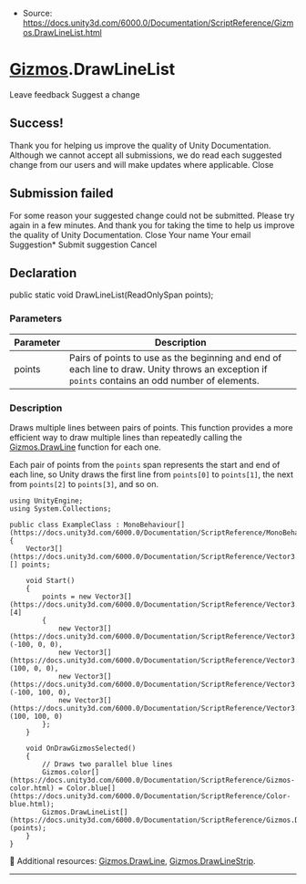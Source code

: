 * Source: https://docs.unity3d.com/6000.0/Documentation/ScriptReference/Gizmos.DrawLineList.html

#  [Gizmos](https://docs.unity3d.com/6000.0/Documentation/ScriptReference/Gizmos.html).DrawLineList
Leave feedback
Suggest a change
## Success!
Thank you for helping us improve the quality of Unity Documentation. Although we cannot accept all submissions, we do read each suggested change from our users and will make updates where applicable.
Close
## Submission failed
For some reason your suggested change could not be submitted. Please <a>try again</a> in a few minutes. And thank you for taking the time to help us improve the quality of Unity Documentation.
Close
Your name Your email Suggestion* Submit suggestion
Cancel
## Declaration
public static void DrawLineList(ReadOnlySpan<Vector3> points); 
### Parameters
Parameter | Description  
---|---  
points | Pairs of points to use as the beginning and end of each line to draw. Unity throws an exception if `points` contains an odd number of elements.  
### Description
Draws multiple lines between pairs of points.
This function provides a more efficient way to draw multiple lines than repeatedly calling the [Gizmos.DrawLine](https://docs.unity3d.com/6000.0/Documentation/ScriptReference/Gizmos.DrawLine.html) function for each one.  
  
Each pair of points from the `points` span represents the start and end of each line, so Unity draws the first line from `points[0]` to `points[1]`, the next from `points[2]` to `points[3]`, and so on.
```
using UnityEngine;
using System.Collections;  
  
public class ExampleClass : MonoBehaviour[](https://docs.unity3d.com/6000.0/Documentation/ScriptReference/MonoBehaviour.html)
{
    Vector3[](https://docs.unity3d.com/6000.0/Documentation/ScriptReference/Vector3.html)[] points;  
  
    void Start()
    {
        points = new Vector3[](https://docs.unity3d.com/6000.0/Documentation/ScriptReference/Vector3.html)[4]
        {
            new Vector3[](https://docs.unity3d.com/6000.0/Documentation/ScriptReference/Vector3.html)(-100, 0, 0),
            new Vector3[](https://docs.unity3d.com/6000.0/Documentation/ScriptReference/Vector3.html)(100, 0, 0),
            new Vector3[](https://docs.unity3d.com/6000.0/Documentation/ScriptReference/Vector3.html)(-100, 100, 0),
            new Vector3[](https://docs.unity3d.com/6000.0/Documentation/ScriptReference/Vector3.html)(100, 100, 0)
        };
    }  
  
    void OnDrawGizmosSelected()
    {
        // Draws two parallel blue lines
        Gizmos.color[](https://docs.unity3d.com/6000.0/Documentation/ScriptReference/Gizmos-color.html) = Color.blue[](https://docs.unity3d.com/6000.0/Documentation/ScriptReference/Color-blue.html);
        Gizmos.DrawLineList[](https://docs.unity3d.com/6000.0/Documentation/ScriptReference/Gizmos.DrawLineList.html)(points);
    }
}

```

Additional resources: [Gizmos.DrawLine](https://docs.unity3d.com/6000.0/Documentation/ScriptReference/Gizmos.DrawLine.html), [Gizmos.DrawLineStrip](https://docs.unity3d.com/6000.0/Documentation/ScriptReference/Gizmos.DrawLineStrip.html).
* * *
